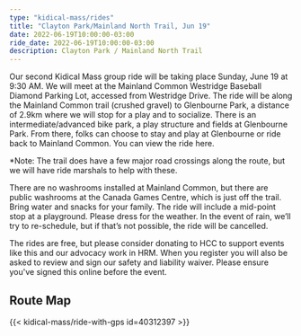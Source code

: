 ```yaml
---
type: "kidical-mass/rides"
title: "Clayton Park/Mainland North Trail, Jun 19"
date: 2022-06-19T10:00:00-03:00
ride_date: 2022-06-19T10:00:00-03:00
description: Clayton Park / Mainland North Trail
---
```


Our second Kidical Mass group ride will be taking place Sunday, June 19 at 9:30 AM. We will meet at the Mainland Common Westridge Baseball Diamond Parking Lot, accessed from Westridge Drive. The ride will be along the Mainland Common trail (crushed gravel) to Glenbourne Park, a distance of 2.9km where we will stop for a play and to socialize. There is an intermediate/advanced bike park, a play structure and fields at Glenbourne Park. From there, folks can choose to stay and play at Glenbourne or ride back to Mainland Common. You can view the ride here. 

*Note: The trail does have a few major road crossings along the route, but we will have ride marshals to help with these. 

There are no washrooms installed at Mainland Common, but there are public washrooms at the Canada Games Centre, which is just off the trail. Bring water and snacks for your family. The ride will include a mid-point stop at a playground. Please dress for the weather. In the event of rain, we’ll try to re-schedule, but if that’s not possible, the ride will be cancelled. 

The rides are free, but please consider donating to HCC to support events like this and our advocacy work in HRM. When you register you will also be asked to review and sign our safety and liability waiver. Please ensure you've signed this online before the event. 

## Route Map
{{< kidical-mass/ride-with-gps id=40312397 >}}

